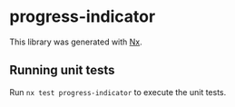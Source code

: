 # progress-indicator

This library was generated with [Nx](https://nx.dev).

## Running unit tests

Run `nx test progress-indicator` to execute the unit tests.
